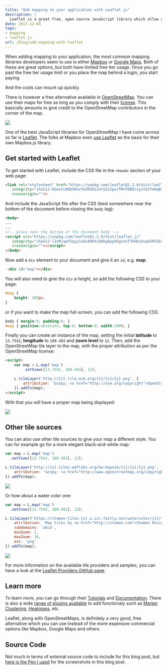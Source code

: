 ```yaml
---
title: "Add mapping to your application with Leaflet.js"
description: |
  Leaflet is a great free, open source JavaScript library which allow you to add mapping to your applications.
date: 2017-12-04
tags:
- mapping
- leaflet.js
url: /blog/add-mapping-with-leaflet
---
```


When adding mapping to your application, the most common mapping libraries developers seem to use is either [Mapbox](https://www.mapbox.com/) or [Google Maps](https://developers.google.com/maps/). Both of these are great options, but both have limited free tier usage. Once you go past the free tier usage limit or you place the map behind a login, you start paying. 

And the costs can mount up quickly.

There is however a free alternative available in [OpenStreetMap](https://www.openstreetmap.org/). You can use their maps for free as long as you comply with their [license](http://www.openstreetmap.org/copyright). This basically amounts to give credit to the OpenStreetMap contributors in the corner of the map.

![](/assets/images/2017-12-04-add-mapping-with-leaflet/osm-attribution-example.png)

One of the best JavaScript libraries for OpenStreetMap I have come across so far is [Leaflet](http://leafletjs.com/). The folks at Mapbox even [use Leaflet](https://www.mapbox.com/help/define-leaflet/) as the basis for their own Mapbox.js library.

## Get started with Leaflet

To get started with Leaflet, include the CSS file in the `<head>` section of your web page:

```html
<link rel="stylesheet" href="https://unpkg.com/leaflet@1.2.0/dist/leaflet.css"
   integrity="sha512-M2wvCLH6DSRazYeZRIm1JnYyh22purTM+FDB5CsyxtQJYeKq83arPe5wgbNmcFXGqiSH2XR8dT/fJISVA1r/zQ=="
   crossorigin=""/>
```

And include the JavaScript file after the CSS (best somewhere near the bottom of the document before closing the `body` tag):

```html
<body>
...
...
<!-- place near the bottom of the document body -->
<script src="https://unpkg.com/leaflet@1.2.0/dist/leaflet.js"
   integrity="sha512-lInM/apFSqyy1o6s89K4iQUKg6ppXEgsVxT35HbzUupEVRh2Eu9Wdl4tHj7dZO0s1uvplcYGmt3498TtHq+log=="
   crossorigin=""></script>
</body>
```

Now add a `div` element to your document and give it an `id`, e.g. **map**:

```html
 <div id="map"></div>
 ```

 You will also need to give the `div` a height, so add the following CSS to your page:

```css
#map { 
    height: 300px; 
}
```

or if you want to make the map full-screen, you can add the following CSS:

```css
body { margin:0; padding:0; }
#map { position:absolute; top:0; bottom:0; width:100%; }
```

Finally you can create an instance of the map, setting the initial **latitude** to `13.7542`, **longitude** to `100.493` and **zoom level** to `12`. Then, add the OpenStreetMap tile layer to the map, with the proper attribution as per the OpenStreetMap license:

```html
<script>
    var map = L.map('map')
        .setView([13.7542, 100.493], 12);

    L.tileLayer('http://{s}.tile.osm.org/{z}/{x}/{y}.png', {
        attribution: '&copy; <a href="http://osm.org/copyright">OpenStreetMap</a> contributors'
    }).addTo(map);
</script>
```

With that you will have a proper map being displayed:

![](/assets/images/2017-12-04-add-mapping-with-leaflet/leaflet-map.png)

## Other tile sources

You can also use other tile sources to give your map a different style. You can for example go for a more elegant black-and-white map:

```js
var map = L.map('map')
  .setView([13.7542, 100.493], 12);

L.tileLayer('http://{s}.tiles.wmflabs.org/bw-mapnik/{z}/{x}/{y}.png', {
	attribution: '&copy; <a href="http://www.openstreetmap.org/copyright">OpenStreetMap</a>'
}).addTo(map);
```

![](/assets/images/2017-12-04-add-mapping-with-leaflet/leaflet-map-bw.png)

Or how about a water color one:

```js
var map = L.map('map')
  .setView([13.7542, 100.493], 12);

L.tileLayer('https://stamen-tiles-{s}.a.ssl.fastly.net/watercolor/{z}/{x}/{y}.{ext}', {
	attribution: 'Map tiles by <a href="http://stamen.com">Stamen Design</a>, <a href="http://creativecommons.org/licenses/by/3.0">CC BY 3.0</a> &mdash; Map data &copy; <a href="http://www.openstreetmap.org/copyright">OpenStreetMap</a>',
	subdomains: 'abcd',
	minZoom: 1,
	maxZoom: 16,
	ext: 'png'
}).addTo(map);
```

![](/assets/images/2017-12-04-add-mapping-with-leaflet/leaflet-map-watercolor.png)

For more information on the available tile providers and samples, you can have a look at the [Leaflet Providers GitHub page](https://github.com/leaflet-extras/leaflet-providers).

## Learn more

To learn more, you can go through their [Tutorials](http://leafletjs.com/examples.html) and [Documentation](http://leafletjs.com/examples.html). There is also a wide [range of plugins available](http://leafletjs.com/plugins.html) to add functionaly such as [Marker Clustering](http://leafletjs.com/plugins.html#clusteringdecluttering), [Heatmaps](http://leafletjs.com/plugins.html#heatmaps), etc.

Leaflet, along with OpenStreetMaps, is definitely a very good, free alternative which you can use instead of the more expensive commercial options like Mapbox, Google Maps and others.

## Source Code 

Not much in terms of external source code to include for this blog post, but [here is the Pen I used](https://codepen.io/jerriep/pen/yPwNJw) for the screenshots in this blog post.